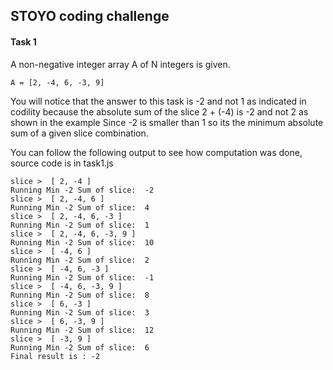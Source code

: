 ## STOYO coding challenge 

#### Task 1
A non-negative integer array A of N integers is given. 
  ```
  A = [2, -4, 6, -3, 9]
  ```
You will notice that the answer to this task is -2 and not 1 as indicated in codility
because the absolute sum of the slice 2 + (-4) is -2 and not 2 as shown in the example 
Since -2 is smaller than 1 so its the minimum absolute sum of a given slice combination. 

You can follow the following output to see how computation was done, source code is in task1.js 

```
slice >  [ 2, -4 ]
Running Min -2 Sum of slice:  -2
slice >  [ 2, -4, 6 ]
Running Min -2 Sum of slice:  4
slice >  [ 2, -4, 6, -3 ]
Running Min -2 Sum of slice:  1
slice >  [ 2, -4, 6, -3, 9 ]
Running Min -2 Sum of slice:  10
slice >  [ -4, 6 ]
Running Min -2 Sum of slice:  2
slice >  [ -4, 6, -3 ]
Running Min -2 Sum of slice:  -1
slice >  [ -4, 6, -3, 9 ]
Running Min -2 Sum of slice:  8
slice >  [ 6, -3 ]
Running Min -2 Sum of slice:  3
slice >  [ 6, -3, 9 ]
Running Min -2 Sum of slice:  12
slice >  [ -3, 9 ]
Running Min -2 Sum of slice:  6
Final result is : -2
```

